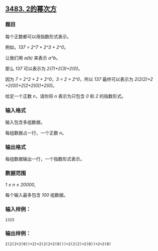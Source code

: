 ## [3483. 2的幂次方](https://www.acwing.com/problem/content/3486/)

### 题目

每个正数都可以用指数形式表示。

例如，*137 = 2^7 + 2^3 + 2^0*。

让我们用 *a(b)* 来表示 *a^b*。

那么 *137* 可以表示为 *2(7)+2(3)+2(0)*。

因为 *7 = 2^2 + 2 + 2^0*，*3 = 2 + 2^0*，所以 *137* 最终可以表示为 *2(2(2)+2 +2(0))+2(2+2(0))+2(0)*。

给定一个正数 *n*，请你将 *n* 表示为只包含 *0* 和 *2* 的指数形式。

### 输入格式

输入包含多组数据。

每组数据占一行，一个正数 *n*。

### 输出格式

每组数据输出一行，一个指数形式表示。

### 数据范围

*1 ≤ n ≤ 20000*,

每个输入最多包含 *100* 组数据。

### 输入样例：

```
1315
```

### 输出样例：

```
2(2(2+2(0))+2)+2(2(2+2(0)))+2(2(2)+2(0))+2+2(0)
```
